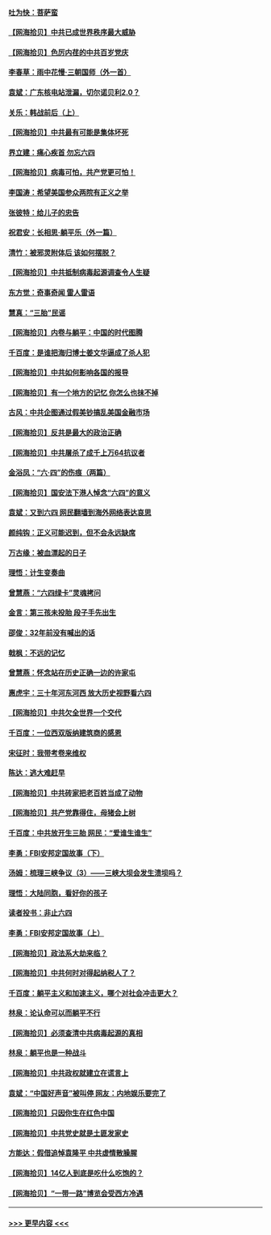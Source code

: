 #### [吐为快：菩萨蛮](../pages/nsc993/n13030033.md?t=06181551) 
#### [【网海拾贝】中共已成世界秩序最大威胁](../pages/nsc993/n13028138.md?t=06181551) 
#### [【网海拾贝】色厉内荏的中共百岁党庆](../pages/nsc993/n13025582.md?t=06181551) 
#### [李春草：雨中花慢‧三朝国师（外一首）](../pages/nsc993/n13025567.md?t=06181551) 
#### [袁斌：广东核电站泄漏，切尔诺贝利2.0？](../pages/nsc993/n13025475.md?t=06181551) 
#### [关乐：韩战前后（上）](../pages/nsc993/n13025387.md?t=06181551) 
#### [【网海拾贝】中共最有可能是集体坏死](../pages/nsc993/n13023101.md?t=06181551) 
#### [界立建：痛心疾首 勿忘六四](../pages/nsc993/n13022339.md?t=06181551) 
#### [【网海拾贝】病毒可怕，共产党更可怕！](../pages/nsc993/n13020728.md?t=06181551) 
#### [李国涛：希望美国参众两院有正义之举](../pages/nsc993/n13020674.md?t=06181551) 
#### [张彼特：给儿子的忠告](../pages/nsc993/n13018934.md?t=06181551) 
#### [祝君安：长相思‧躺平乐（外一篇）](../pages/nsc993/n13018923.md?t=06181551) 
#### [清竹：被邪灵附体后 该如何摆脱？](../pages/nsc993/n13018877.md?t=06181551) 
#### [【网海拾贝】中共抵制病毒起源调查令人生疑](../pages/nsc993/n13017785.md?t=06181551) 
#### [东方觉：奇事奇闻 雷人雷语](../pages/nsc993/n13017577.md?t=06181551) 
#### [慧真：“三胎”民谣](../pages/nsc993/n13017394.md?t=06181551) 
#### [【网海拾贝】内卷与躺平：中国的时代图腾](../pages/nsc993/n13016128.md?t=06181551) 
#### [千百度：是谁把海归博士姜文华逼成了杀人犯](../pages/nsc993/n13015218.md?t=06181551) 
#### [【网海拾贝】中共如何影响各国的报导](../pages/nsc993/n13012599.md?t=06181551) 
#### [【网海拾贝】有一个地方的记忆 你怎么也抹不掉](../pages/nsc993/n13009802.md?t=06181551) 
#### [古风：中共企图通过假美钞搞乱美国金融市场](../pages/nsc993/n13009626.md?t=06181551) 
#### [【网海拾贝】反共是最大的政治正确](../pages/nsc993/n13007051.md?t=06181551) 
#### [【网海拾贝】中共屠杀了成千上万64抗议者](../pages/nsc993/n13002713.md?t=06181551) 
#### [金浴凤：“六·四”的伤痕（两篇）](../pages/nsc993/n13001719.md?t=06181551) 
#### [【网海拾贝】国安法下港人悼念“六四”的意义](../pages/nsc993/n13001039.md?t=06181551) 
#### [袁斌：又到六四 网民翻墙到海外网络表达哀思](../pages/nsc993/n13000995.md?t=06181551) 
#### [颜纯钩：正义可能迟到，但不会永远缺席](../pages/nsc993/n13000920.md?t=06181551) 
#### [万古缘：被血漂起的日子](../pages/nsc993/n13000914.md?t=06181551) 
#### [理悟：计生变奏曲](../pages/nsc993/n13000414.md?t=06181551) 
#### [曾慧燕：“六四绿卡”灵魂拷问](../pages/nsc993/n13000277.md?t=06181551) 
#### [金言：第三孩未投胎 段子手先出生](../pages/nsc993/n13000215.md?t=06181551) 
#### [邵俊：32年前没有喊出的话](../pages/nsc993/n13000181.md?t=06181551) 
#### [戟枫：不远的记忆](../pages/nsc993/n13000121.md?t=06181551) 
#### [曾慧燕：怀念站在历史正确一边的许家屯](../pages/nsc993/n13000073.md?t=06181551) 
#### [惠虎宇：三十年河东河西 放大历史视野看六四](../pages/nsc993/n13000018.md?t=06181551) 
#### [【网海拾贝】中共欠全世界一个交代](../pages/nsc993/n12998706.md?t=06181551) 
#### [千百度：一位西双版纳建筑商的感恩](../pages/nsc993/n12998487.md?t=06181551) 
#### [宋征时：我带考卷来维权](../pages/nsc993/n12994088.md?t=06181551) 
#### [陈达：逃大难赶早](../pages/nsc993/n12993569.md?t=06181551) 
#### [【网海拾贝】中共砖家把老百姓当成了动物](../pages/nsc993/n12993483.md?t=06181551) 
#### [【网海拾贝】共产党靠得住，母猪会上树](../pages/nsc993/n12990730.md?t=06181551) 
#### [千百度：中共放开生三胎 网民：“爱谁生谁生”](../pages/nsc993/n12990644.md?t=06181551) 
#### [李勇：FBI安邦定国故事（下）](../pages/nsc993/n12987854.md?t=06181551) 
#### [汤姆：梳理三峡争议（3）——三峡大坝会发生溃坝吗？](../pages/nsc993/n12989806.md?t=06181551) 
#### [理悟：大陆同胞，看好你的孩子](../pages/nsc993/n12989778.md?t=06181551) 
#### [读者投书：非止六四](../pages/nsc993/n12989673.md?t=06181551) 
#### [李勇：FBI安邦定国故事（上）](../pages/nsc993/n12987749.md?t=06181551) 
#### [【网海拾贝】政法系大劫来临？](../pages/nsc993/n12987596.md?t=06181551) 
#### [【网海拾贝】中共何时对得起纳税人了？](../pages/nsc993/n12985578.md?t=06181551) 
#### [千百度：躺平主义和加速主义，哪个对社会冲击更大？](../pages/nsc993/n12985512.md?t=06181551) 
#### [林泉：论认命可以而躺平不行](../pages/nsc993/n12985505.md?t=06181551) 
#### [【网海拾贝】必须查清中共病毒起源的真相](../pages/nsc993/n12984276.md?t=06181551) 
#### [林泉：躺平也是一种战斗](../pages/nsc993/n12984194.md?t=06181551) 
#### [【网海拾贝】中共政权就建立在谎言上](../pages/nsc993/n12981880.md?t=06181551) 
#### [袁斌：“中国好声音”被叫停 网友：内地娱乐要完了](../pages/nsc993/n12981826.md?t=06181551) 
#### [【网海拾贝】只因你生在红色中国](../pages/nsc993/n12979096.md?t=06181551) 
#### [【网海拾贝】中共党史就是土匪发家史](../pages/nsc993/n12976478.md?t=06181551) 
#### [方能达：假借追悼袁隆平 中共虚情散臊腥](../pages/nsc993/n12976396.md?t=06181551) 
#### [【网海拾贝】14亿人到底是吃什么吃饱的？](../pages/nsc993/n12974125.md?t=06181551) 
#### [【网海拾贝】“一带一路”博览会受西方冷遇](../pages/nsc993/n12971787.md?t=06181551) 

----
#### [ >>> 更早内容 <<< ](../indexes/nsc993-earlier.md)
